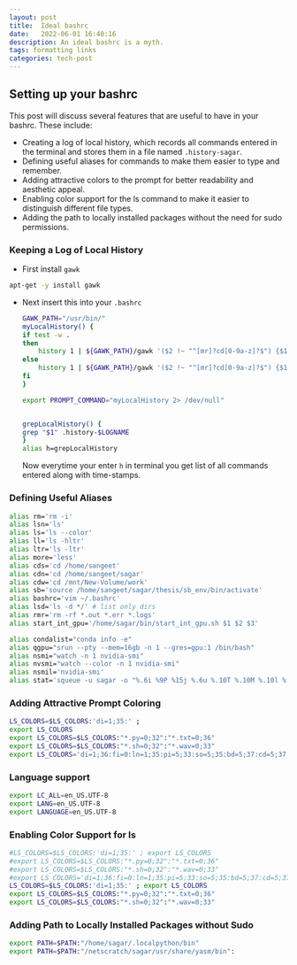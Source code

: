 ```yaml
---
layout: post
title:  Ideal bashrc
date:   2022-06-01 16:40:16
description: An ideal bashrc is a myth.
tags: formatting links
categories: tech-post
---
```


## Setting up your bashrc
This post will discuss several features that are useful to have in your bashrc. These include:
- Creating a log of local history, which records all commands entered in the terminal and stores them in a file named `.history-sagar`.
- Defining useful aliases for commands to make them easier to type and remember.
- Adding attractive colors to the prompt for better readability and aesthetic appeal.
- Enabling color support for the ls command to make it easier to distinguish different file types.
- Adding the path to locally installed packages without the need for sudo permissions.

### Keeping a Log of Local History
- First install `gawk`
```bash
apt-get -y install gawk
```
- Next insert this into your `.bashrc`

    ```bash
    GAWK_PATH="/usr/bin/"
    myLocalHistory() {
    if test -w .
    then
        history 1 | ${GAWK_PATH}/gawk '($2 !~ "^[mr]?cd[0-9a-z]?$") {$1="_T="strftime("%Y%m%d_%H:%M:%S_") PROCINFO["ppid"] "\t"; $2=gensub("^_T=[-_0-9:]*[ \t]* *", "", 1, $2); $2=gensub("^_P=[^ \t]* *", "", 1, $2); print;}' >> .history-$LOGNAME
    else
        history 1 | ${GAWK_PATH}/gawk '($2 !~ "^[mr]?cd[0-9a-z]?$") {$1="_T="strftime("%Y%m%d_%H:%M:%S_") PROCINFO["ppid"] "_PWD="  ENVIRON["PWD"] "\t"; $2=gensub("^_T=[-_0-9:]*[ \t]* *", "", 1, $2); $2=gensub("^_P=[^ \t]* *", "", 1, $2); print;}' >> ~/.history-all-$LOGNAME
    fi
    }

    export PROMPT_COMMAND="myLocalHistory 2> /dev/null"


    grepLocalHistory() {
    grep "$1" .history-$LOGNAME
    }
    alias h=grepLocalHistory

    ```
    Now everytime your enter `h` in terminal you get list of all commands entered along with time-stamps.

### Defining Useful Aliases
```bash
alias rm='rm -i'
alias lsn='ls'
alias ls='ls --color'
alias ll='ls -hltr'
alias ltr='ls -ltr'
alias more='less'
alias cds='cd /home/sangeet'
alias cdn='cd /home/sangeet/sagar'
alias cdw='cd /mnt/New-Volume/work'
alias sb='source /home/sangeet/sagar/thesis/sb_env/bin/activate'
alias bashrc='vim ~/.bashrc'
alias lsd='ls -d */' # list only dirs
alias rmr='rm -rf *.out *.err *.logs'
alias start_int_gpu='/home/sagar/bin/start_int_gpu.sh $1 $2 $3'

alias condalist="conda info -e"
alias qgpu="srun --pty --mem=16gb -n 1 --gres=gpu:1 /bin/bash"
alias nsmi="watch -n 1 nvidia-smi"
alias nvsmi="watch --color -n 1 nvidia-smi"
alias nsmil='nvidia-smi'
alias stat='squeue -u sagar -o "%.6i %9P %15j %.6u %.10T %.10M %.10l %.6D %10R %s %.10g"'
```

### Adding Attractive Prompt Coloring
```bash
LS_COLORS=$LS_COLORS:'di=1;35:' ; 
export LS_COLORS
export LS_COLORS=$LS_COLORS:"*.py=0;32":"*.txt=0;36"
export LS_COLORS=$LS_COLORS:"*.sh=0;32":"*.wav=0;33"
export LS_COLORS='di=1;36:fi=0:ln=1;35:pi=5;33:so=5;35:bd=5;37:cd=5;37:or=31;47;1:ex=1;32'
```

### Language support
```bash
export LC_ALL=en_US.UTF-8
export LANG=en_US.UTF-8
export LANGUAGE=en_US.UTF-8
```

### Enabling Color Support for ls
```bash
#LS_COLORS=$LS_COLORS:'di=1;35:' ; export LS_COLORS
#export LS_COLORS=$LS_COLORS:"*.py=0;32":"*.txt=0;36"
#export LS_COLORS=$LS_COLORS:"*.sh=0;32":"*.wav=0;33"
#export LS_COLORS='di=1;36:fi=0:ln=1;35:pi=5;33:so=5;35:bd=5;37:cd=5;37:or=31;47;1:ex=1;32'
LS_COLORS=$LS_COLORS:'di=1;35:' ; export LS_COLORS
export LS_COLORS=$LS_COLORS:"*.py=0;32":"*.txt=0;36"
export LS_COLORS=$LS_COLORS:"*.sh=0;32":"*.wav=0;33"
```

### Adding Path to Locally Installed Packages without Sudo

```bash
export PATH=$PATH:"/home/sagar/.localpython/bin"
export PATH=$PATH:"/netscratch/sagar/usr/share/yasm/bin":
```